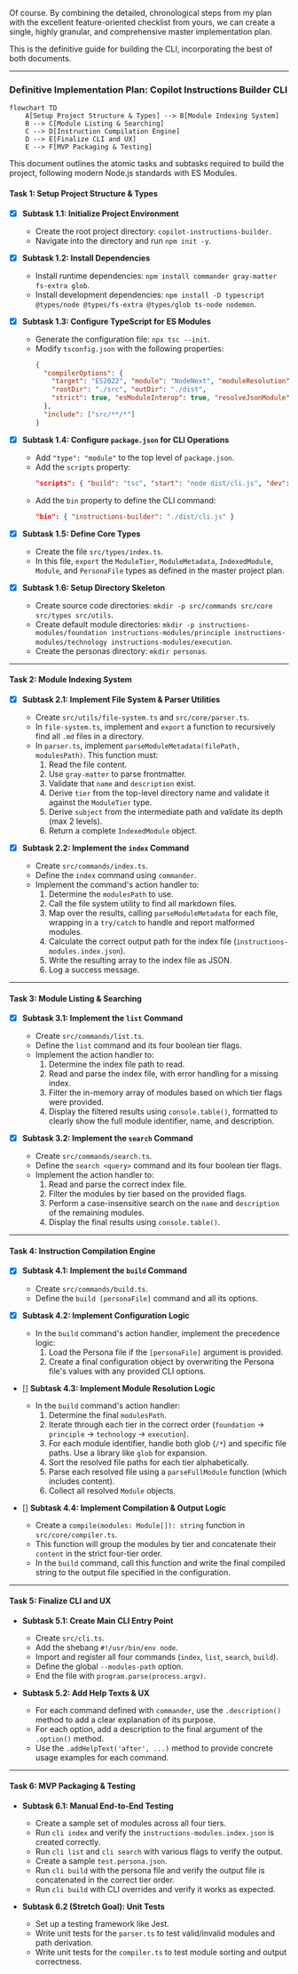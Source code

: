 Of course. By combining the detailed, chronological steps from my plan with the excellent feature-oriented checklist from yours, we can create a single, highly granular, and comprehensive master implementation plan.

This is the definitive guide for building the CLI, incorporating the best of both documents.

---


### **Definitive Implementation Plan: Copilot Instructions Builder CLI**

```mermaid
flowchart TD
    A[Setup Project Structure & Types] --> B[Module Indexing System]
    B --> C[Module Listing & Searching]
    C --> D[Instruction Compilation Engine]
    D --> E[Finalize CLI and UX]
    E --> F[MVP Packaging & Testing]
```
This document outlines the atomic tasks and subtasks required to build the project, following modern Node.js standards with ES Modules.

#### **Task 1: Setup Project Structure & Types**

*   [x] **Subtask 1.1: Initialize Project Environment**
    *   Create the root project directory: `copilot-instructions-builder`.
    *   Navigate into the directory and run `npm init -y`.

*   [x] **Subtask 1.2: Install Dependencies**
    *   Install runtime dependencies: `npm install commander gray-matter fs-extra glob`.
    *   Install development dependencies: `npm install -D typescript @types/node @types/fs-extra @types/glob ts-node nodemon`.

*   [x] **Subtask 1.3: Configure TypeScript for ES Modules**
    *   Generate the configuration file: `npx tsc --init`.
    *   Modify `tsconfig.json` with the following properties:
        ```json
        {
          "compilerOptions": {
            "target": "ES2022", "module": "NodeNext", "moduleResolution": "NodeNext",
            "rootDir": "./src", "outDir": "./dist",
            "strict": true, "esModuleInterop": true, "resolveJsonModule": true
          },
          "include": ["src/**/*"]
        }
        ```

*   [x] **Subtask 1.4: Configure `package.json` for CLI Operations**
    *   Add `"type": "module"` to the top level of `package.json`.
    *   Add the `scripts` property:
        ```json
        "scripts": { "build": "tsc", "start": "node dist/cli.js", "dev": "nodemon src/cli.ts" }
        ```
    *   Add the `bin` property to define the CLI command:
        ```json
        "bin": { "instructions-builder": "./dist/cli.js" }
        ```

*   [x] **Subtask 1.5: Define Core Types**
    *   Create the file `src/types/index.ts`.
    *   In this file, `export` the `ModuleTier`, `ModuleMetadata`, `IndexedModule`, `Module`, and `PersonaFile` types as defined in the master project plan.

*   [x] **Subtask 1.6: Setup Directory Skeleton**
    *   Create source code directories: `mkdir -p src/commands src/core src/types src/utils`.
    *   Create default module directories: `mkdir -p instructions-modules/foundation instructions-modules/principle instructions-modules/technology instructions-modules/execution`.
    *   Create the personas directory: `mkdir personas`.

---

#### **Task 2: Module Indexing System**

*   [x] **Subtask 2.1: Implement File System & Parser Utilities**
    *   Create `src/utils/file-system.ts` and `src/core/parser.ts`.
    *   In `file-system.ts`, implement and `export` a function to recursively find all `.md` files in a directory.
    *   In `parser.ts`, implement `parseModuleMetadata(filePath, modulesPath)`. This function must:
        1.  Read the file content.
        2.  Use `gray-matter` to parse frontmatter.
        3.  Validate that `name` and `description` exist.
        4.  Derive `tier` from the top-level directory name and validate it against the `ModuleTier` type.
        5.  Derive `subject` from the intermediate path and validate its depth (max 2 levels).
        6.  Return a complete `IndexedModule` object.

*   [x] **Subtask 2.2: Implement the `index` Command**
    *   Create `src/commands/index.ts`.
    *   Define the `index` command using `commander`.
    *   Implement the command's action handler to:
        1.  Determine the `modulesPath` to use.
        2.  Call the file system utility to find all markdown files.
        3.  Map over the results, calling `parseModuleMetadata` for each file, wrapping in a `try/catch` to handle and report malformed modules.
        4.  Calculate the correct output path for the index file (`instructions-modules.index.json`).
        5.  Write the resulting array to the index file as JSON.
        6.  Log a success message.

---

#### **Task 3: Module Listing & Searching**

*   [x] **Subtask 3.1: Implement the `list` Command**
    *   Create `src/commands/list.ts`.
    *   Define the `list` command and its four boolean tier flags.
    *   Implement the action handler to:
        1.  Determine the index file path to read.
        2.  Read and parse the index file, with error handling for a missing index.
        3.  Filter the in-memory array of modules based on which tier flags were provided.
        4.  Display the filtered results using `console.table()`, formatted to clearly show the full module identifier, name, and description.

*   [x] **Subtask 3.2: Implement the `search` Command**
    *   Create `src/commands/search.ts`.
    *   Define the `search <query>` command and its four boolean tier flags.
    *   Implement the action handler to:
        1.  Read and parse the correct index file.
        2.  Filter the modules by tier based on the provided flags.
        3.  Perform a case-insensitive search on the `name` and `description` of the remaining modules.
        4.  Display the final results using `console.table()`.

---

#### **Task 4: Instruction Compilation Engine**

*   [x] **Subtask 4.1: Implement the `build` Command**
    *   Create `src/commands/build.ts`.
    *   Define the `build [personaFile]` command and all its options.

*   [x] **Subtask 4.2: Implement Configuration Logic**
    *   In the `build` command's action handler, implement the precedence logic:
        1.  Load the Persona file if the `[personaFile]` argument is provided.
        2.  Create a final configuration object by overwriting the Persona file's values with any provided CLI options.

*   [] **Subtask 4.3: Implement Module Resolution Logic**
    *   In the `build` command's action handler:
        1.  Determine the final `modulesPath`.
        2.  Iterate through each tier in the correct order (`foundation` -> `principle` -> `technology` -> `execution`).
        3.  For each module identifier, handle both glob (`/*`) and specific file paths. Use a library like `glob` for expansion.
        4.  Sort the resolved file paths for each tier alphabetically.
        5.  Parse each resolved file using a `parseFullModule` function (which includes content).
        6.  Collect all resolved `Module` objects.

*   [] **Subtask 4.4: Implement Compilation & Output Logic**
    *   Create a `compile(modules: Module[]): string` function in `src/core/compiler.ts`.
    *   This function will group the modules by tier and concatenate their `content` in the strict four-tier order.
    *   In the `build` command, call this function and write the final compiled string to the output file specified in the configuration.

---

#### **Task 5: Finalize CLI and UX**

*   **Subtask 5.1: Create Main CLI Entry Point**
    *   Create `src/cli.ts`.
    *   Add the shebang `#!/usr/bin/env node`.
    *   Import and register all four commands (`index`, `list`, `search`, `build`).
    *   Define the global `--modules-path` option.
    *   End the file with `program.parse(process.argv)`.

*   **Subtask 5.2: Add Help Texts & UX**
    *   For each command defined with `commander`, use the `.description()` method to add a clear explanation of its purpose.
    *   For each option, add a description to the final argument of the `.option()` method.
    *   Use the `.addHelpText('after', ...)` method to provide concrete usage examples for each command.

---

#### **Task 6: MVP Packaging & Testing**

*   **Subtask 6.1: Manual End-to-End Testing**
    *   Create a sample set of modules across all four tiers.
    *   Run `cli index` and verify the `instructions-modules.index.json` is created correctly.
    *   Run `cli list` and `cli search` with various flags to verify the output.
    *   Create a sample `test.persona.json`.
    *   Run `cli build` with the persona file and verify the output file is concatenated in the correct tier order.
    *   Run `cli build` with CLI overrides and verify it works as expected.

*   **Subtask 6.2 (Stretch Goal): Unit Tests**
    *   Set up a testing framework like Jest.
    *   Write unit tests for the `parser.ts` to test valid/invalid modules and path derivation.
    *   Write unit tests for the `compiler.ts` to test module sorting and output correctness.